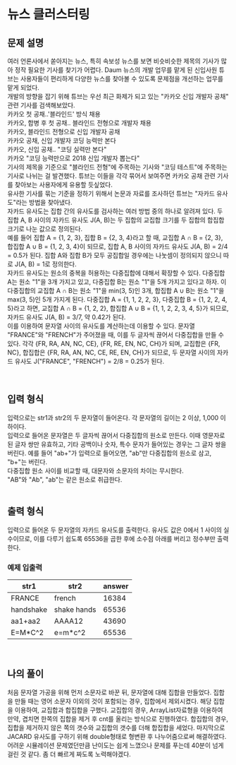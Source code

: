 # 뉴스 클러스터링

## 문제 설명
여러 언론사에서 쏟아지는 뉴스, 특히 속보성 뉴스를 보면 비슷비슷한 제목의 기사가 많아 정작 필요한 기사를 찾기가 어렵다. Daum 뉴스의 개발 업무를 맡게 된 신입사원 튜브는 사용자들이 편리하게 다양한 뉴스를 찾아볼 수 있도록 문제점을 개선하는 업무를 맡게 되었다.
<br>
개발의 방향을 잡기 위해 튜브는 우선 최근 화제가 되고 있는 "카카오 신입 개발자 공채" 관련 기사를 검색해보았다.
<br>
카카오 첫 공채..'블라인드' 방식 채용<br>
카카오, 합병 후 첫 공채.. 블라인드 전형으로 개발자 채용<br>
카카오, 블라인드 전형으로 신입 개발자 공채<br>
카카오 공채, 신입 개발자 코딩 능력만 본다<br>
카카오, 신입 공채.. "코딩 실력만 본다"<br>
카카오 "코딩 능력만으로 2018 신입 개발자 뽑는다"
<br>
기사의 제목을 기준으로 "블라인드 전형"에 주목하는 기사와 "코딩 테스트"에 주목하는 기사로 나뉘는 걸 발견했다. 튜브는 이들을 각각 묶어서 보여주면 카카오 공채 관련 기사를 찾아보는 사용자에게 유용할 듯싶었다.
<br>
유사한 기사를 묶는 기준을 정하기 위해서 논문과 자료를 조사하던 튜브는 "자카드 유사도"라는 방법을 찾아냈다.
<br>
자카드 유사도는 집합 간의 유사도를 검사하는 여러 방법 중의 하나로 알려져 있다. 두 집합 A, B 사이의 자카드 유사도 J(A, B)는 두 집합의 교집합 크기를 두 집합의 합집합 크기로 나눈 값으로 정의된다.
<br>
예를 들어 집합 A = {1, 2, 3}, 집합 B = {2, 3, 4}라고 할 때, 교집합 A ∩ B = {2, 3}, 합집합 A ∪ B = {1, 2, 3, 4}이 되므로, 집합 A, B 사이의 자카드 유사도 J(A, B) = 2/4 = 0.5가 된다. 집합 A와 집합 B가 모두 공집합일 경우에는 나눗셈이 정의되지 않으니 따로 J(A, B) = 1로 정의한다.
<br>
자카드 유사도는 원소의 중복을 허용하는 다중집합에 대해서 확장할 수 있다. 다중집합 A는 원소 "1"을 3개 가지고 있고, 다중집합 B는 원소 "1"을 5개 가지고 있다고 하자. 이 다중집합의 교집합 A ∩ B는 원소 "1"을 min(3, 5)인 3개, 합집합 A ∪ B는 원소 "1"을 max(3, 5)인 5개 가지게 된다. 다중집합 A = {1, 1, 2, 2, 3}, 다중집합 B = {1, 2, 2, 4, 5}라고 하면, 교집합 A ∩ B = {1, 2, 2}, 합집합 A ∪ B = {1, 1, 2, 2, 3, 4, 5}가 되므로, 자카드 유사도 J(A, B) = 3/7, 약 0.42가 된다.
<br>
이를 이용하여 문자열 사이의 유사도를 계산하는데 이용할 수 있다. 문자열 "FRANCE"와 "FRENCH"가 주어졌을 때, 이를 두 글자씩 끊어서 다중집합을 만들 수 있다. 각각 {FR, RA, AN, NC, CE}, {FR, RE, EN, NC, CH}가 되며, 교집합은 {FR, NC}, 합집합은 {FR, RA, AN, NC, CE, RE, EN, CH}가 되므로, 두 문자열 사이의 자카드 유사도 J("FRANCE", "FRENCH") = 2/8 = 0.25가 된다.

<br>

## 입력 형식
입력으로는 str1과 str2의 두 문자열이 들어온다. 각 문자열의 길이는 2 이상, 1,000 이하이다.<br>
입력으로 들어온 문자열은 두 글자씩 끊어서 다중집합의 원소로 만든다. 이때 영문자로 된 글자 쌍만 유효하고, 기타 공백이나 숫자, 특수 문자가 들어있는 경우는 그 글자 쌍을 버린다. 예를 들어 "ab+"가 입력으로 들어오면, "ab"만 다중집합의 원소로 삼고, "b+"는 버린다. <br>
다중집합 원소 사이를 비교할 때, 대문자와 소문자의 차이는 무시한다.<br> "AB"와 "Ab", "ab"는 같은 원소로 취급한다.<br>
<br>
## 출력 형식
입력으로 들어온 두 문자열의 자카드 유사도를 출력한다. 유사도 값은 0에서 1 사이의 실수이므로, 이를 다루기 쉽도록 65536을 곱한 후에 소수점 아래를 버리고 정수부만 출력한다.
<br>
### 예제 입출력 
| str1      | str2        | answer |
|-----------|-------------|--------|
| FRANCE    | french      | 16384  |
| handshake | shake hands | 65536  |
| aa1+aa2   | AAAA12      | 43690  |
| E=M*C^2   | e=m*c^2     | 65536  |

<br>

## 나의 풀이 
처음 문자열 가공을 위해 먼저 소문자로 바꾼 뒤, 문자열에 대해 집합을 만들었다. 집합을 만들 때는 영어 소문자 이외의 것이 포함되는 경우, 집합에서 제외시켰다. 해당 집합을 이용하여, 교집합과 합집합을 구했다. 교집합의 경우, ArrayList자료형을 이용하여 만약, 겹치면 한쪽의 집합을 제거 후 cnt를 올리는 방식으로 진행하였다. 합집합의 경우, 집합을 제거하지 않은 쪽의 갯수와 교집합의 갯수를 더해 합집합을 세었다. 마지막으로 JACARD 유사도를 구하기 위해 double형태로 형변환 후 나누어줌으로써 해결하였다. 어려운 시뮬레이션 문제였던만큼 난이도는 쉽게 느꼈으나 문제를 푸는데 40분이 넘게 걸린 것 같다. 좀 더 빠르게 짜도록 노력해야겠다. 